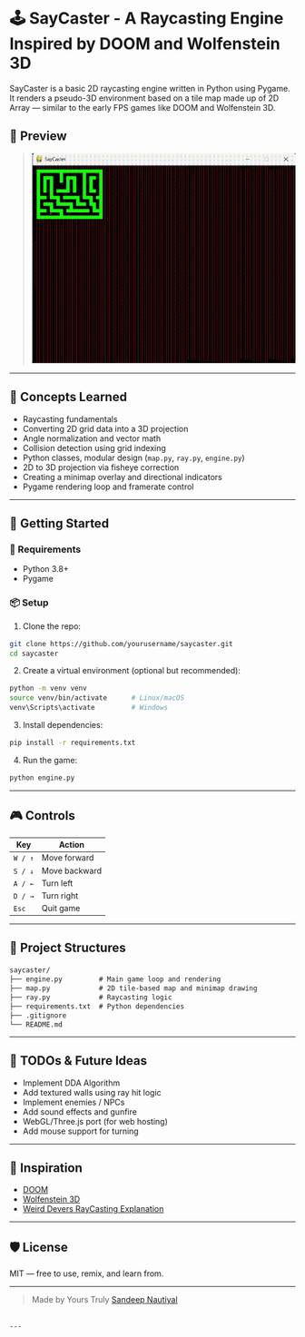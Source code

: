 # 🕹️ SayCaster - A Raycasting Engine Inspired by DOOM and Wolfenstein 3D


SayCaster is a basic 2D raycasting engine written in Python using Pygame. It renders a pseudo-3D environment based on a tile map made up of 2D Array — similar to the early FPS games like DOOM and Wolfenstein 3D.

## 📸 Preview

> ![SayCaster Demo](\preview.gif) 

---

## 🧠 Concepts Learned

- Raycasting fundamentals
- Converting 2D grid data into a 3D projection
- Angle normalization and vector math
- Collision detection using grid indexing
- Python classes, modular design (`map.py`, `ray.py`, `engine.py`)
- 2D to 3D projection via fisheye correction
- Creating a minimap overlay and directional indicators
- Pygame rendering loop and framerate control

---

## 🚀 Getting Started

### 🔧 Requirements

- Python 3.8+
- Pygame

### 📦 Setup

1. Clone the repo:
```bash
git clone https://github.com/yourusername/saycaster.git
cd saycaster
````

2. Create a virtual environment (optional but recommended):

```bash
python -m venv venv
source venv/bin/activate      # Linux/macOS
venv\Scripts\activate         # Windows
```

3. Install dependencies:

```bash
pip install -r requirements.txt
```

4. Run the game:

```bash
python engine.py
```

---

## 🎮 Controls

| Key     | Action        |
| ------- | ------------- |
| `W / ↑` | Move forward  |
| `S / ↓` | Move backward |
| `A / ←` | Turn left     |
| `D / →` | Turn right    |
| `Esc`   | Quit game     |

---

## 📁 Project Structures

```
saycaster/
├── engine.py         # Main game loop and rendering
├── map.py            # 2D tile-based map and minimap drawing
├── ray.py            # Raycasting logic
├── requirements.txt  # Python dependencies
├── .gitignore
└── README.md
```

---

## 🌈 TODOs & Future Ideas

* Implement DDA Algorithm
* Add textured walls using ray hit logic
* Implement enemies / NPCs
* Add sound effects and gunfire
* WebGL/Three.js port (for web hosting)
* Add mouse support for turning

---

## 🧠 Inspiration

* [DOOM](https://doom.fandom.com/wiki/DOOM)
* [Wolfenstein 3D](https://wolfenstein.fandom.com/wiki/Wolfenstein_3D)
* [Weird Devers RayCasting Explanation](https://youtu.be/g8p7nAbDz6Y?feature=shared)
---

## 🛡️ License

MIT — free to use, remix, and learn from.

---

> Made by Yours Truly [Sandeep Nautiyal](https://github.com/Sandeep-Naughtyal)

```

---

```
